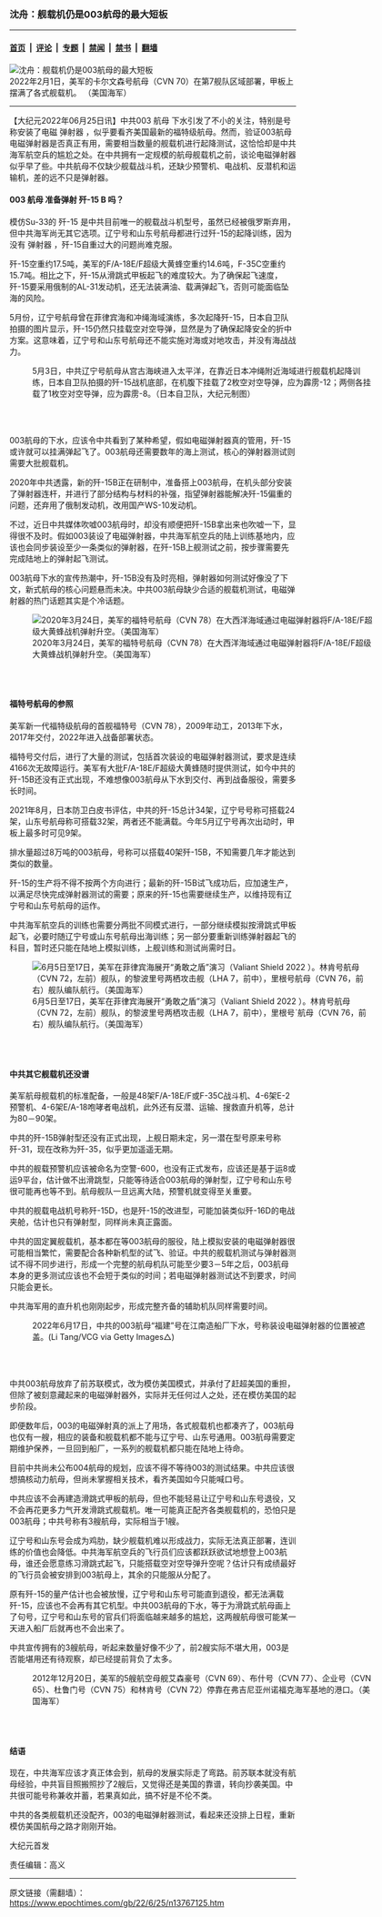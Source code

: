 ### 沈舟：舰载机仍是003航母的最大短板

---

#### [首页](../../../..?n13767125) &nbsp;|&nbsp; [评论](../../../../../epoch-comment?n13767125) &nbsp;|&nbsp; [专题](../../../../../epoch-special?n13767125) &nbsp;|&nbsp; [禁闻](../../../../../epoch-news?n13767125) &nbsp;|&nbsp; [禁书](../../../../../books?n13767125) &nbsp;|&nbsp; [翻墙](https://github.com/gfw-breaker/nogfw/blob/master/README.md?n13767125)


<div><img alt="沈舟：舰载机仍是003航母的最大短板" class="attachment-djy_600_400 size-djy_600_400 wp-post-image" src="https://i.epochtimes.com/assets/uploads/2022/06/id13767131-51861138235_14a265245c_k-600x400.jpg"/>
<div class="caption">
 2022年2月1日，美军的卡尔文森号航母（CVN 70）在第7舰队区域部署，甲板上摆满了各式舰载机。 （美国海军）
</div></div><hr/><div class="post_content" id="artbody" itemprop="articleBody">
 <!-- article content begin -->
 <p>
  【大纪元2022年06月25日讯】中共003
  <ok href="https://www.epochtimes.com/gb/tag/%E8%88%AA%E6%AF%8D.html">
   航母
  </ok>
  下水引发了不小的关注，特别是号称安装了电磁
  <ok href="https://www.epochtimes.com/gb/tag/%E5%BC%B9%E5%B0%84%E5%99%A8.html">
   弹射器
  </ok>
  ，似乎要看齐美国最新的福特级航母。然而，验证003航母电磁弹射器是否真正有用，需要相当数量的舰载机进行起降测试，这恰恰却是中共海军航空兵的尴尬之处。在中共拥有一定规模的航母舰载机之前，谈论电磁弹射器似乎早了些。中共航母不仅缺少舰载战斗机，还缺少预警机、电战机、反潜机和运输机，差的远不只是弹射器。
 </p>
 <h4>
  <strong>
   003
  </strong>
  <strong>
   <ok href="https://www.epochtimes.com/gb/tag/%E8%88%AA%E6%AF%8D.html">
    航母
   </ok>
   准备弹射
   <ok href="https://www.epochtimes.com/gb/tag/%E6%AD%BC-15.html">
    歼-15
   </ok>
   B
  </strong>
  <strong>
   吗？
  </strong>
 </h4>
 <p>
  模仿Su-33的
  <ok href="https://www.epochtimes.com/gb/tag/%E6%AD%BC-15.html">
   歼-15
  </ok>
  是中共目前唯一的舰载战斗机型号，虽然已经被俄罗斯弃用，但中共海军尚无其它选项。辽宁号和山东号航母都进行过歼-15的起降训练，因为没有
  <ok href="https://www.epochtimes.com/gb/tag/%E5%BC%B9%E5%B0%84%E5%99%A8.html">
   弹射器
  </ok>
  ，歼-15自重过大的问题尚难克服。
 </p>
 <p>
  歼-15空重约17.5吨，美军的F/A-18E/F超级大黄蜂空重约14.6吨，F-35C空重约15.7吨。相比之下，歼-15从滑跳式甲板起飞的难度较大。为了确保起飞速度，歼-15要采用俄制的AL-31发动机，还无法装满油、载满弹起飞，否则可能面临坠海的风险。
 </p>
 <p>
  5月份，辽宁号航母曾在菲律宾海和冲绳海域演练，多次起降歼-15，日本自卫队拍摄的图片显示，歼-15仍然只挂载空对空导弹，显然是为了确保起降安全的折中方案。这意味着，辽宁号和山东号航母还不能实施对海或对地攻击，并没有海战战力。
 </p>
 <figure aria-describedby="caption-attachment-13737888" class="wp-caption aligncenter" id="attachment_13737888" style="width: 600px">
  <ok href="https://i.epochtimes.com/assets/uploads/2022/05/id13737888-CH-J-15-p20220504_01_lighter_text.jpg" target="_blank">
   <img alt="" class="size-large wp-image-13737888" src="https://i.epochtimes.com/assets/uploads/2022/05/id13737888-CH-J-15-p20220504_01_lighter_text-600x398.jpg"/>
  </ok>
  <br/><figcaption class="wp-caption-text" id="caption-attachment-13737888">
   5月3日，中共辽宁号航母从宫古海峡进入太平洋，在靠近日本冲绳附近海域进行舰载机起降训练，日本自卫队拍摄的歼-15战机底部，在机腹下挂载了2枚空对空导弹，应为霹雳-12；两侧各挂载了1枚空对空导弹，应为霹雳-8。（日本自卫队，大纪元制图）
  </figcaption><br/>
 </figure><br/>
 <p>
  003航母的下水，应该令中共看到了某种希望，假如电磁弹射器真的管用，歼-15或许就可以挂满弹起飞了。003航母还需要数年的海上测试，核心的弹射器测试则需要大批舰载机。
 </p>
 <p>
  2020年中共透露，新的歼-15B正在研制中，准备搭上003航母，在机头部分安装了弹射器连杆，并进行了部分结构与材料的补强，指望弹射器能解决歼-15偏重的问题，还弃用了俄制发动机，改用国产WS-10发动机。
 </p>
 <p>
  不过，近日中共媒体吹嘘003航母时，却没有顺便把歼-15B拿出来也吹嘘一下，显得很不及时。假如003装设了电磁弹射器，中共海军航空兵的陆上训练基地内，应该也会同步装设至少一条类似的弹射器，在歼-15B上舰测试之前，按步骤需要先完成陆地上的弹射起飞测试。
 </p>
 <p>
  003航母下水的宣传热潮中，歼-15B没有及时亮相，弹射器如何测试好像没了下文，新式航母的核心问题悬而未决。中共003航母缺少合适的舰载机测试，电磁弹射器的热门话题其实是个冷话题。
 </p>
 <figure aria-describedby="caption-attachment-13767136" class="wp-caption aligncenter" id="attachment_13767136" style="width: 600px">
  <ok href="https://i.epochtimes.com/assets/uploads/2022/06/id13767136-49700926606_b8ffa7a1d7_o.jpg" target="_blank">
   <img alt="2020年3月24日，美军的福特号航母（CVN 78）在大西洋海域通过电磁弹射器将F/A-18E/F超级大黄蜂战机弹射升空。（美国海军）" class="size-large wp-image-13767136" src="https://i.epochtimes.com/assets/uploads/2022/06/id13767136-49700926606_b8ffa7a1d7_o-600x400.jpg"/>
  </ok>
  <br/><figcaption class="wp-caption-text" id="caption-attachment-13767136">
   2020年3月24日，美军的福特号航母（CVN 78）在大西洋海域通过电磁弹射器将F/A-18E/F超级大黄蜂战机弹射升空。（美国海军）
  </figcaption><br/>
 </figure><br/>
 <h4>
  <strong>
   福特号航母的参照
  </strong>
 </h4>
 <p>
  美军新一代福特级航母的首舰福特号（CVN 78），2009年动工，2013年下水，2017年交付，2022年进入战备部署状态。
 </p>
 <p>
  福特号交付后，进行了大量的测试，包括首次装设的电磁弹射器测试，要求是连续4166次无故障运行。美军有大批F/A-18E/F超级大黄蜂随时提供测试，如今中共的歼-15B还没有正式出现，不难想像003航母从下水到交付、再到战备服役，需要多长时间。
 </p>
 <p>
  2021年8月，日本防卫白皮书评估，中共的歼-15总计34架，辽宁号号称可搭载24架，山东号航母称可搭载32架，两者还不能满载。今年5月辽宁号再次出动时，甲板上最多时可见9架。
 </p>
 <p>
  排水量超过8万吨的003航母，号称可以搭载40架歼-15B，不知需要几年才能达到类似的数量。
 </p>
 <p>
  歼-15的生产将不得不按两个方向进行；最新的歼-15B试飞成功后，应加速生产，以满足尽快完成弹射器测试的需要；原来的歼-15也需要继续生产，以维持现有辽宁号和山东号航母的运作。
 </p>
 <p>
  中共海军航空兵的训练也需要分两批不同模式进行，一部分继续模拟按滑跳式甲板起飞，必要时随辽宁号或山东号航母出海训练；另一部分要重新训练弹射器起飞的科目，暂时还只能在陆地上模拟训练，上舰训练和测试尚需时日。
 </p>
 <figure aria-describedby="caption-attachment-13762513" class="wp-caption aligncenter" id="attachment_13762513" style="width: 600px">
  <ok href="https://i.epochtimes.com/assets/uploads/2022/06/id13762513-220612-N-XB641-0797.jpg" target="_blank">
   <img alt="6月5日至17日，美军在菲律宾海展开“勇敢之盾”演习（Valiant Shield 2022 ）。林肯号航母（CVN 72，左前）舰队，的黎波里号两栖攻击舰（LHA 7，前中），里根号航母（CVN 76，前右）舰队编队航行。（美国海军）" class="size-large wp-image-13762513" src="https://i.epochtimes.com/assets/uploads/2022/06/id13762513-220612-N-XB641-0797-600x400.jpg"/>
  </ok>
  <br/><figcaption class="wp-caption-text" id="caption-attachment-13762513">
   6月5日至17日，美军在菲律宾海展开“勇敢之盾”演习（Valiant Shield 2022 ）。林肯号航母（CVN 72，左前）舰队，的黎波里号两栖攻击舰（LHA 7，前中），里根号ˋ航母（CVN 76，前右）舰队编队航行。（美国海军）
  </figcaption><br/>
 </figure><br/>
 <h4>
  <strong>
   中共其它舰载机还没谱
  </strong>
 </h4>
 <p>
  美军航母舰载机的标准配备，一般是48架F/A-18E/F或F-35C战斗机、4-6架E-2预警机、4-6架E/A-18咆哮者电战机，此外还有反潜、运输、搜救直升机等，总计为80－90架。
 </p>
 <p>
  中共的歼-15B弹射型还没有正式出现，上舰日期未定，另一潜在型号原来号称歼-31，现在改称为歼-35，似乎更加遥遥无期。
 </p>
 <p>
  中共的舰载预警机应该被命名为空警-600，也没有正式发布，应该还是基于运8或运9平台，估计做不出滑跳型，只能等待适合003航母的弹射型，辽宁号和山东号很可能再也等不到。航母舰队一旦远离大陆，预警机就变得至关重要。
 </p>
 <p>
  中共的舰载电战机号称歼-15D，也是歼-15的改进型，可能加装类似歼-16D的电战夹舱，估计也只有弹射型，同样尚未真正露面。
 </p>
 <p>
  中共的固定翼舰载机，基本都在等003航母的服役，陆上模拟安装的电磁弹射器很可能相当繁忙，需要配合各种新机型的试飞、验证。中共的舰载机测试与弹射器测试不得不同步进行，形成一个完整的航母机队可能至少要3－5年之后，003航母本身的更多测试应该也不会短于类似的时间；若电磁弹射器测试达不到要求，时间只能会更长。
 </p>
 <p>
  中共海军用的直升机也刚刚起步，形成完整齐备的辅助机队同样需要时间。
 </p>
 <figure aria-describedby="caption-attachment-13761942" class="wp-caption aligncenter" id="attachment_13761942" style="width: 600px">
  <ok href="https://i.epochtimes.com/assets/uploads/2022/06/id13761942-GettyImages-1403494187.jpg" target="_blank">
   <img alt="" class="size-large wp-image-13761942" src="https://i.epochtimes.com/assets/uploads/2022/06/id13761942-GettyImages-1403494187-600x401.jpg"/>
  </ok>
  <br/><figcaption class="wp-caption-text" id="caption-attachment-13761942">
   2022年6月17日，中共的003航母“福建”号在江南造船厂下水，号称装设电磁弹射器的位置被遮盖。(Li Tang/VCG via Getty Images△)
  </figcaption><br/>
 </figure><br/>
 <p>
  中共003航母放弃了前苏联模式，改为模仿美国模式，并承付了赶超美国的重担，但除了被刻意藏起来的电磁弹射器外，实际并无任何过人之处，还在模仿美国的起步阶段。
 </p>
 <p>
  即便数年后，003的电磁弹射真的派上了用场，各式舰载机也都凑齐了，003航母也仅有一艘，相应的装备和舰载机都不能与辽宁号、山东号通用。003航母需要定期维护保养，一旦回到船厂，一系列的舰载机都只能在陆地上待命。
 </p>
 <p>
  目前中共尚未公布004航母的规划，应该不得不等待003的测试结果。中共应该很想搞核动力航母，但尚未掌握相关技术，看齐美国如今只能喊口号。
 </p>
 <p>
  中共应该不会再建造滑跳式甲板的航母，但也不能轻易让辽宁号和山东号退役，又不会再花更多力气开发滑跳式舰载机。唯一可能真正配齐各类舰载机的，恐怕只是003航母；中共号称有3艘航母，实际相当于1艘。
 </p>
 <p>
  辽宁号和山东号会成为鸡肋，缺少舰载机难以形成战力，实际无法真正部署，连训练的价值也会降低。中共海军航空兵的飞行员们应该都跃跃欲试地想登上003航母，谁还会愿意练习滑跳式起飞，只能搭载空对空导弹升空呢？估计只有成绩最好的飞行员会被安排到003航母上，其余的只能服从分配了。
 </p>
 <p>
  原有歼-15的量产估计也会被放慢，辽宁号和山东号可能直到退役，都无法满载歼-15，应该也不会再有其它机型。中共003航母的下水，等于为滑跳式航母画上了句号，辽宁号和山东号的官兵们将面临越来越多的尴尬，这两艘航母很可能某一天进入船厂后就再也不会出来了。
 </p>
 <p>
  中共宣传拥有的3艘航母，听起来数量好像不少了，前2艘实际不堪大用，003是否能堪用还有待观察，却已经提前背负了太多。
 </p>
 <figure aria-describedby="caption-attachment-13767148" class="wp-caption aligncenter" id="attachment_13767148" style="width: 600px">
  <ok href="https://i.epochtimes.com/assets/uploads/2022/06/id13767148-8293467239_8798cc998d_k.jpg" target="_blank">
   <img alt="" class="size-large wp-image-13767148" src="https://i.epochtimes.com/assets/uploads/2022/06/id13767148-8293467239_8798cc998d_k-600x367.jpg"/>
  </ok>
  <br/><figcaption class="wp-caption-text" id="caption-attachment-13767148">
   2012年12月20日，美军的5艘航空母舰艾森豪号（CVN 69）、布什号（CVN 77）、企业号（CVN 65）、杜鲁门号（CVN 75）和林肯号（CVN 72）停靠在弗吉尼亚州诺福克海军基地的港口。（美国海军）
  </figcaption><br/>
 </figure><br/>
 <h4>
  <strong>
   结语
  </strong>
 </h4>
 <p>
  现在，中共海军应该才真正体会到，航母的发展实际走了弯路。前苏联本就没有航母经验，中共盲目照搬照抄了2艘后，又觉得还是美国的靠谱，转向抄袭美国。中共很可能号称兼收并蓄，若果真如此，搞不好是不伦不类。
 </p>
 <p>
  中共的各类舰载机还没配齐，003的电磁弹射器测试，看起来还没排上日程，重新模仿美国航母之路才刚刚开始。
 </p>
 <p>
  大纪元首发
 </p>
 <p>
  责任编辑：高义
 </p>
 <!-- article content end -->
 <div id="below_article_ad">
 </div>
</div>


---

原文链接（需翻墙）：https://www.epochtimes.com/gb/22/6/25/n13767125.htm